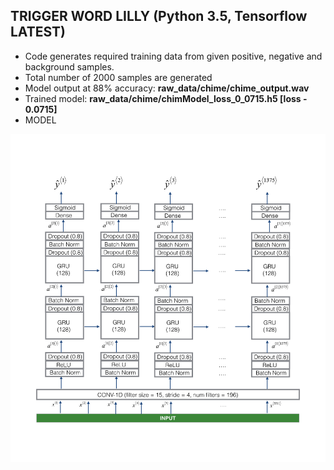 ## TRIGGER WORD LILLY (Python 3.5, Tensorflow LATEST)

- Code generates required training data from given positive, negative and background samples.
- Total number of 2000 samples are generated
- Model output at 88% accuracy: <b> raw_data/chime/chime_output.wav </b>
- Trained model: <b> raw_data/chime/chimModel_loss_0_0715.h5 [loss - 0.0715] </b>
- MODEL
<p align = 'center'>
<img src = 'raw_data/Kerasmodel.png'>
</p>
